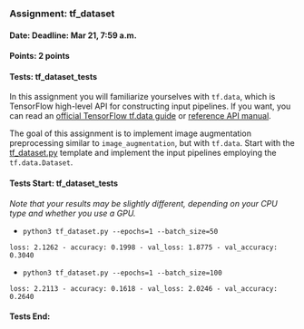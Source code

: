 ### Assignment: tf_dataset
#### Date: Deadline: Mar 21, 7:59 a.m.
#### Points: 2 points
#### Tests: tf_dataset_tests

In this assignment you will familiarize yourselves with `tf.data`, which is
TensorFlow high-level API for constructing input pipelines. If you want,
you can read an [official TensorFlow tf.data guide](https://www.tensorflow.org/guide/data)
or [reference API manual](https://www.tensorflow.org/api_docs/python/tf/data).

The goal of this assignment is to implement image augmentation preprocessing
similar to `image_augmentation`, but with `tf.data`. Start with the
[tf_dataset.py](https://github.com/ufal/npfl114/tree/past-2122/labs/04/tf_dataset.py)
template and implement the input pipelines employing the `tf.data.Dataset`.

#### Tests Start: tf_dataset_tests
_Note that your results may be slightly different, depending on your CPU type and whether you use a GPU._
- `python3 tf_dataset.py --epochs=1 --batch_size=50`
```
loss: 2.1262 - accuracy: 0.1998 - val_loss: 1.8775 - val_accuracy: 0.3040
```
- `python3 tf_dataset.py --epochs=1 --batch_size=100`
```
loss: 2.2113 - accuracy: 0.1618 - val_loss: 2.0246 - val_accuracy: 0.2640
```
#### Tests End:

